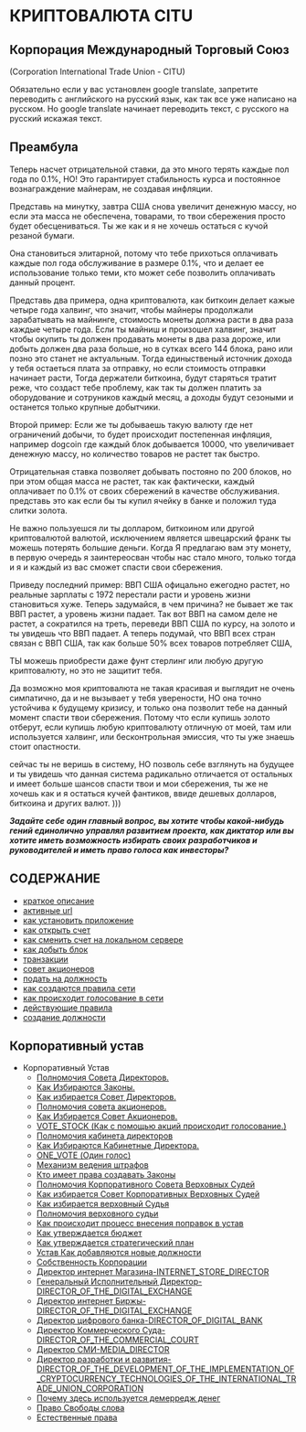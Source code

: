 # КРИПТОВАЛЮТА CITU
## Корпорация Международный Торговый Союз 
(Corporation International Trade Union - CITU)

Обязательно если у вас установлен google translate, запретите переводить с английского на русский язык, 
как так все уже написано на русском. Но google translate начинает переводить текст, с русского на русский искажая текст.

## Преамбула
Теперь насчет отрицательной ставки, да это много терять каждые пол года по 0.1%, НО!
Это гарантирует стабильность курса и постоянное вознаграждение майнерам, не создавая инфляции.

Представь на минутку, завтра США снова увеличит денежную массу, но если эта масса не обеспечена, товарами, то
твои сбережения просто будет обесцениваться. Ты же как и я не хочешь остаться с кучой резаной бумаги.

Она становиться элитарной, потому что тебе прихоться оплачивать каждые пол года обслуживание в размере 0.1%, что и делает ее использование только теми, кто может себе позволить оплачивать данный процент.

Представь два примера, одна криптовалюта, как биткоин делает кажые четыре года халвинг, что значит, чтобы майнеры продолжали зарабатывать на майнинге, стоимость монеты должна расти в два раза каждые четыре года.
Если ты майниш и произошел халвинг, значит чтобы окупить ты должен продавать монеты в два раза дороже, или добыть должен два раза больше, но в сутках всего 144 блока, рано или позно это станет не актуальным.
Тогда единыственый источник дохода у тебя остаеться плата за отправку, но если стоимость отправки начинает расти,
Тогда держатели биткоина, будут старяться тратит реже, что создаст тебе проблему, как так ты должен платить за оборудование и сотруников каждый месяц, а доходы будут сезоными и останется только крупные добытчики.

Второй пример:
Если же ты добываешь такую валюту где нет ограничений добычи, то будет происходит постепенная инфляция, например dogcoin где каждый блок добывается 10000, что увеличивает денежную массу, но количество товаров не растет так быстро.

Отрицательная ставка позволяет добывать постояно по 200 блоков, но при этом общая масса не растет, так как фактически,
каждый оплачивает по 0.1% от своих сбережений в качестве обслуживания. представь это как если бы ты купил ячейку в банке и положил туда слитки золота.

Не важно пользуешся ли ты долларом, биткоином или другой криптовалютой
валютой, исключением является швецарский франк
ты можешь потерять большие деньги.
Когда Я предлагаю вам эту монету, в первую очередь я заинтереосван чтобы нас стало много, только тогда и я и каждый из вас сможет спасти свои сбережения.

Приведу последний пример: ВВП США офицально ежегодно растет, но реальные зарплаты с 1972 перестали расти и уровень
жизни становиться хуже. Теперь задумайся, в чем причина? не бывает же так ВВП растет, а уровень жизни падает.
Так вот ВВП на самом деле не растет, а сократился на треть, переведи ВВП США по курсу, на золото и ты увидешь что ВВП падает.
А теперь подумай, что ВВП всех стран связан с ВВП США, так как больше 50% всех товаров потребляет США,

ТЫ можешь приобрести даже фунт стерлинг или любую другую криптовалюту, но это не защитит тебя.

Да возможно моя криптовалюта не такая красивая и выглядит не очень симпатично, да и не вызывает у тебя уверености,
НО она точно устойчива к будущему кризису, и только она позволит тебе на данный момент спасти твои сбережения.
Потому что если купишь золото отберут, если купишь любую криптовалюту отличную от моей, там или используется халвинг, или бесконтрольная эмиссия, что ты уже знаешь стоит опастности.

сейчас ты не веришь в систему, НО позволь себе взглянуть на будущее и ты увидешь что данная система радикально отличается от остальных и имеет больше шансов спасти твои и мои сбережения,
ты же не хочешь как и я остаться кучей фантиков, ввиде дешевых долларов, биткоина и других валют. )))

***Задайте себе один главный вопрос, вы хотите чтобы какой-нибудь гений единолично управлял развитием проекта,
как диктатор или вы хотите иметь возможность избирать своих разработчиков и руководителей и иметь
право голоса как инвесторы?***


## СОДЕРЖАНИЕ
- [краткое описание](./documentation/preamble.md)
- [активные url](./documentation/active-url.md)
- [как установить приложение](./documentation/install.md)
- [как открыть счет](./documentation/create-account.md)
- [как сменить счет на локальном сервере](./documentation/change-account.md)
- [как добыть блок](./documentation/mine.md)
- [транзакции](./documentation/transactions.md)
- [совет акционеров](./documentation/board-of-shareholders.md)
- [подать на должность](./documentation/management.md)
- [как создаются правила сети](./documentation/create-law.md)
- [как происходит голосование в сети](./documentation/voting-in-network.md)
- [действующие правила](./documentation/current-law.md)
- [создание должности](./documentation/create-postion.md)

## Корпоративный устав
- Корпоративный Устав
  - [Полномочия Совета Директоров.](./charter/POWERS_OF_THE_BOARD_OF_DIRECTORS.md)
  - [Как Избираются Законы.](./charter/HOW_LAWS_ARE_CHOSEN.md)
  - [Как избирается Совет Директоров.](./charter/HOW_THE_BOARD_OF_DIRECTORS_IS_ELECTED.md)
  - [Полномочия совета акционеров.](./charter/POWERS_OF_THE_BOARD_OF_SHAREHOLDERS.md)
  - [Как Избирается Совет Акционеров.](./charter/HOW_SHAREHOLDERS_BOARD_IS_ELECTED.md)
  - [VOTE_STOCK (Как с помощью акций происходит голосование.)](./charter/VOTE_STOCK.md)
  - [Полномочия кабинета директоров](./charter/POWERS_OF_THE_CABINET_OF_DIRECTORS.md)
  - [Как Избираются Кабинетные Директора.](./charter/HOW_CABINET_DIRECTORS_ARE_CHOSEN.md)
  - [ONE_VOTE (Один голос)](./charter/ONE_VOTE.md)
  - [Механизм ведения штрафов](./charter/MECHANISM_FOR_REDUCING_THE_NUMBER_OF_SHARES.md)
  - [Кто имеет права создавать Законы](./charter/WHO_HAS_THE_RIGHT_TO_CREATE_LAWS.md)
  - [Полномочия Корпоративного Совета Верховных Судей](./charter/POWERS_OF_THE_CORPORATE_COUNCIL_OF_JUDGES.md)
  - [Как избирается Совет Корпоративных Верховных Судей](./charter/HOW_THE_CORPORATE_BOARD_OF_JUDGES_IS_ELECTED.md)
  - [Как избирается верховный Судья](./charter/HOW_THE_CHIEF_JUDGE_IS_CHOSEN.md)
  - [Полномочия верховного судьи](./charter/POWERS_OF_THE_CHIEF_JUDGE.md)
  - [Как происходит процесс внесения поправок в устав](./charter/HOW_IS_THE_PROCESS_OF_AMENDING_THE_CHARTER.md)
  - [Как утверждается бюджет](./charter/HOW_THE_BUDGET_IS_APPROVED.md)
  - [Как утверждается стратегический план](./charter/HOW_IS_THE_STRATEGIC.md)
  - [Устав Как добавляются новые должности](./charter/HOW_NEW_POSITIONS_ARE_ADDED.md)
  - [Собственность Корпорации](./charter/PROPERTY_OF_THE_CORPORATION.md)
  - [Директор интернет Магазина-INTERNET_STORE_DIRECTOR](./charter/INTERNET_STORE_DIRECTOR.md)
  - [Генеральный Исполнительный Директор-DIRECTOR_OF_THE_DIGITAL_EXCHANGE](./charter/GENERAL_EXECUTIVE_DIRECTOR.md)
  - [Директор интернет Биржы-DIRECTOR_OF_THE_DIGITAL_EXCHANGE](./charter/DIRECTOR_OF_THE_DIGITAL_EXCHANGE.md)
  - [Директор цифрового банка-DIRECTOR_OF_DIGITAL_BANK](./charter/DIRECTOR_OF_DIGITAL_BANK.md)
  - [Директор Коммерческого Суда-DIRECTOR_OF_THE_COMMERCIAL_COURT](./charter/DIRECTOR_OF_THE_COMMERCIAL_COURT.md)
  - [Директор СМИ-MEDIA_DIRECTOR](./charter/MEDIA_DIRECTOR.md)
  - [Директор разработки и развития-DIRECTOR_OF_THE_DEVELOPMENT_OF_THE_IMPLEMENTATION_OF_CRYPTOCURRENCY_TECHNOLOGIES_OF_THE_INTERNATIONAL_TRADE_UNION_CORPORATION](./charter/DIRECTOR_OF_THE_DEVELOPMENT_OF_THE_IMPLEMENTATION_OF_CRYPTOCURRENCY_TECHNOLOGIES_OF_THE_INTERNATIONAL_TRADE_UNION_CORPORATION.md)
  - [Почему здесь используется демерредж денег](./charter/EXPLANATION_WHY_MONEY_DEMURAGE_IS_USED_HERE.md)
  - [Право Свободы слова](./charter/FREEDOM_OF_SPEECH.md)
  - [Естественные права](./charter/RIGHTS.md)
